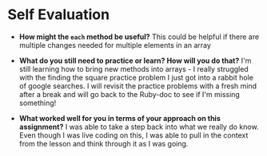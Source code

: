 # Self Evaluation

- **How might the `each` method be useful?** This could be helpful if there are multiple changes needed for multiple elements in an array
 
- **What do you still need to practice or learn? How will you do that?** I'm still learning how to bring new methods into arrays - I really struggled with the finding the square practice problem I just got into a rabbit hole of google searches. I will revisit the practice problems with a fresh mind after a break and will go back to the Ruby-doc to see if I'm missing something! 
- **What worked well for you in terms of your approach on this
assignment?** I was able to take a step back into what we really do know. Even though I was live coding on this, I was able to pull in the context from the lesson and think through it as I was going. 